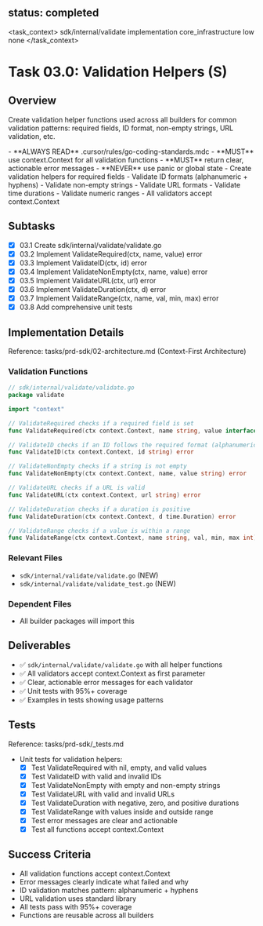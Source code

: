 ## status: completed

<task_context>
<domain>sdk/internal/validate</domain>
<type>implementation</type>
<scope>core_infrastructure</scope>
<complexity>low</complexity>
<dependencies>none</dependencies>
</task_context>

# Task 03.0: Validation Helpers (S)

## Overview

Create validation helper functions used across all builders for common validation patterns: required fields, ID format, non-empty strings, URL validation, etc.

<critical>
- **ALWAYS READ** .cursor/rules/go-coding-standards.mdc
- **MUST** use context.Context for all validation functions
- **MUST** return clear, actionable error messages
- **NEVER** use panic or global state
</critical>

<requirements>
- Create validation helpers for required fields
- Validate ID formats (alphanumeric + hyphens)
- Validate non-empty strings
- Validate URL formats
- Validate time durations
- Validate numeric ranges
- All validators accept context.Context
</requirements>

## Subtasks

- [x] 03.1 Create sdk/internal/validate/validate.go
- [x] 03.2 Implement ValidateRequired(ctx, name, value) error
- [x] 03.3 Implement ValidateID(ctx, id) error
- [x] 03.4 Implement ValidateNonEmpty(ctx, name, value) error
- [x] 03.5 Implement ValidateURL(ctx, url) error
- [x] 03.6 Implement ValidateDuration(ctx, d) error
- [x] 03.7 Implement ValidateRange(ctx, name, val, min, max) error
- [x] 03.8 Add comprehensive unit tests

## Implementation Details

Reference: tasks/prd-sdk/02-architecture.md (Context-First Architecture)

### Validation Functions

```go
// sdk/internal/validate/validate.go
package validate

import "context"

// ValidateRequired checks if a required field is set
func ValidateRequired(ctx context.Context, name string, value interface{}) error

// ValidateID checks if an ID follows the required format (alphanumeric + hyphens)
func ValidateID(ctx context.Context, id string) error

// ValidateNonEmpty checks if a string is not empty
func ValidateNonEmpty(ctx context.Context, name, value string) error

// ValidateURL checks if a URL is valid
func ValidateURL(ctx context.Context, url string) error

// ValidateDuration checks if a duration is positive
func ValidateDuration(ctx context.Context, d time.Duration) error

// ValidateRange checks if a value is within a range
func ValidateRange(ctx context.Context, name string, val, min, max int) error
```

### Relevant Files

- `sdk/internal/validate/validate.go` (NEW)
- `sdk/internal/validate/validate_test.go` (NEW)

### Dependent Files

- All builder packages will import this

## Deliverables

- ✅ `sdk/internal/validate/validate.go` with all helper functions
- ✅ All validators accept context.Context as first parameter
- ✅ Clear, actionable error messages for each validator
- ✅ Unit tests with 95%+ coverage
- ✅ Examples in tests showing usage patterns

## Tests

Reference: tasks/prd-sdk/_tests.md

- Unit tests for validation helpers:
  - [x] Test ValidateRequired with nil, empty, and valid values
  - [x] Test ValidateID with valid and invalid IDs
  - [x] Test ValidateNonEmpty with empty and non-empty strings
  - [x] Test ValidateURL with valid and invalid URLs
  - [x] Test ValidateDuration with negative, zero, and positive durations
  - [x] Test ValidateRange with values inside and outside range
  - [x] Test error messages are clear and actionable
  - [x] Test all functions accept context.Context

## Success Criteria

- All validation functions accept context.Context
- Error messages clearly indicate what failed and why
- ID validation matches pattern: alphanumeric + hyphens
- URL validation uses standard library
- All tests pass with 95%+ coverage
- Functions are reusable across all builders

